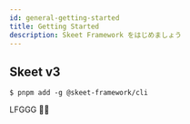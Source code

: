 ```yaml
---
id: general-getting-started
title: Getting Started
description: Skeet Framework をはじめましょう
---
```


## Skeet v3

```
$ pnpm add -g @skeet-framework/cli
```

LFGGG 🚀🔥
